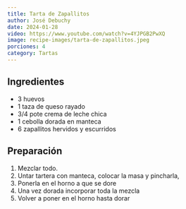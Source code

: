```yaml
---
title: Tarta de Zapallitos
author: José Debuchy
date: 2024-01-28
video: https://www.youtube.com/watch?v=4YJPGB2PwXQ
image: recipe-images/tarta-de-zapallitos.jpeg
porciones: 4
category: Tartas 
---
```


## Ingredientes
- 3 huevos 
- 1 taza de queso rayado
- 3/4 pote crema de leche chica
- 1 cebolla dorada en manteca
- 6 zapallitos hervidos y escurridos

## Preparación
1. Mezclar todo.
2. Untar tartera con manteca, colocar la masa y pincharla, 
3. Ponerla en el horno a que se dore
4. Una vez dorada incorporar toda la mezcla 
5. Volver a poner en el horno hasta dorar